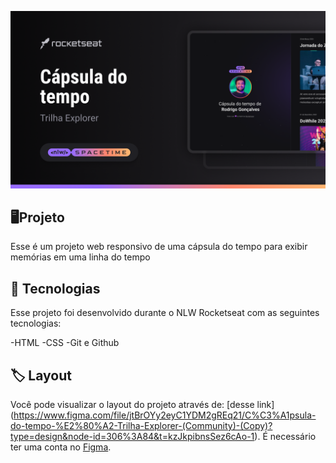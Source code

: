 <p>
 <img src=".github/preview.png" alt= "Demonstração do projeto" witdh= "100%">
</p>

## 🖥️Projeto

Esse é um projeto web responsivo de uma cápsula do tempo para exibir memórias em uma linha do tempo

## 🚀 Tecnologias

Esse projeto foi desenvolvido durante o NLW Rocketseat com as seguintes tecnologias:

-HTML
-CSS
-Git e Github

## 🏷️ Layout

Você pode visualizar o layout do projeto através de:
[desse link] (https://www.figma.com/file/jtBrOYy2eyC1YDM2gREq21/C%C3%A1psula-do-tempo-%E2%80%A2-Trilha-Explorer-(Community)-(Copy)?type=design&node-id=306%3A84&t=kzJkpibnsSez6cAo-1).
É necessário ter uma conta no [Figma](https://www.figma.com).
